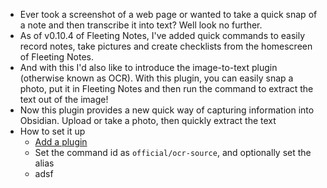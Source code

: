 - Ever took a screenshot of a web page or wanted to take a quick snap of a note and then transcribe it into text? Well look no further. 
- As of v0.10.4 of Fleeting Notes, I've added quick commands to easily record notes, take pictures and create checklists from the homescreen of Fleeting Notes.
- And with this I'd also like to introduce the image-to-text plugin (otherwise known as OCR). With this plugin, you can easily snap a photo, put it in Fleeting Notes and then run the command to extract the text out of the image! 
- Now this plugin provides a new quick way of capturing information into Obsidian. Upload or take a photo, then quickly extract the text
- How to set it up
	- [Add a plugin](https://www.fleetingnotes.app/docs/plugins/add-a-plugin)
	- Set the command id as `official/ocr-source`, and optionally set the alias
	- adsf